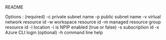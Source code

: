 README

Options : (required)
-c private subnet name
-p public subnet name
-v virtual network resource id
-w workspace resource id
-m managed resource group resource id
-l location
-i is NPIP enabled (true or false)
-s subscription id
-x Azure CLI login (optional)
-h command line help